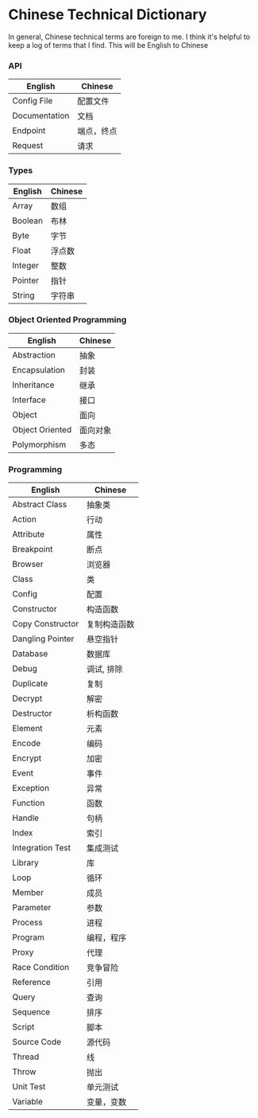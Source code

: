 # Chinese Technical Dictionary

In general, Chinese technical terms are foreign to me. I think it's helpful to keep a log of terms that I find. This will be English to Chinese

### API

English  | Chinese
------------- | -------------
Config File | 配置文件
Documentation | 文档
Endpoint | 端点，终点
Request | 请求

### Types

English  | Chinese
------------- | -------------
Array | 数组
Boolean | 布林
Byte | 字节
Float | 浮点数
Integer | 整数
Pointer | 指针
String | 字符串

### Object Oriented Programming

English  | Chinese
------------- | -------------
Abstraction | 抽象
Encapsulation | 封装
Inheritance | 继承
Interface | 接口
Object | 面向 |
Object Oriented | 面向对象
Polymorphism | 多态

### Programming

English  | Chinese
------------- | -------------
Abstract Class | 抽象类
Action | 行动
Attribute | 属性
Breakpoint | 断点
Browser | 浏览器
Class | 类
Config | 配置
Constructor | 构造函数
Copy Constructor | 复制构造函数
Dangling Pointer | 悬空指针
Database | 数据库
Debug | 调试, 排除
Duplicate | 复制
Decrypt | 解密
Destructor | 析构函数
Element | 元素
Encode | 编码
Encrypt | 加密
Event | 事件
Exception | 异常
Function | 函数
Handle | 句柄
Index | 索引
Integration Test | 集成测试
Library | 库
Loop | 循环
Member | 成员
Parameter | 参数
Process | 进程
Program | 编程，程序
Proxy | 代理
Race Condition | 竞争冒险
Reference | 引用
Query | 查询
Sequence | 排序
Script | 脚本
Source Code | 源代码
Thread | 线
Throw | 抛出
Unit Test | 单元测试
Variable | 变量，变数
